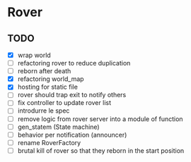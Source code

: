 # Rover

## TODO
- [x] wrap world
- [ ] refactoring rover to reduce duplication
- [ ] reborn after death
- [x] refactoring world_map 
- [x] hosting for static file
- [ ] rover should trap exit to notify others
- [ ] fix controller to update rover list
- [ ] introdurre le spec
- [ ] remove logic from rover server into a module of function
- [ ] gen_statem (State machine)
- [ ] behavior per notification (announcer)
- [ ] rename RoverFactory
- [ ] brutal kill of rover so that they reborn in the start position 